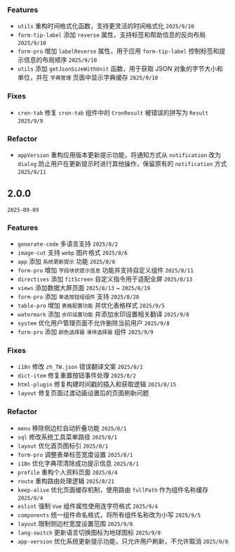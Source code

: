 ### Features
- `utils` 重构时间格式化函数，支持更灵活的时间格式化 `2025/9/10`
- `form-tip-label` 添加 `reverse` 属性，支持标签和帮助信息的反向布局 `2025/9/10`
- `form-pro` 增加 `labelReverse` 属性，用于应用 `form-tip-label` 控制标签和提示信息的布局顺序 `2025/9/10`
- `utils` 添加 `getJsonSizeWithUnit` 函数，用于获取 JSON 对象的字节大小和单位，并在 `字典管理` 页面中显示字典缓存 `2025/9/10` 

### Fixes
- `cron-tab` 修复 `cron-tab` 组件中的 `CronResult` 被错误的拼写为 `Result` `2025/9/9`

### Refactor
- `appVersion` 重构应用版本更新提示功能，将通知方式从 `notification` 改为 `dialog` 防止用户在更新提示时进行其他操作，保留原有的 `notification` 方式 `2025/9/11`

## 2.0.0

`2025-09-09`

### Features
- `generate-code` 多语言支持 `2025/8/2`
- `image-cut` 支持 `webp` 图片格式 `2025/8/6`
- `app` 添加 `系统更新提示` 功能 `2025/8/8`
- `form-pro` 增加 `字段块状提示信息` 功能并支持自定义组件 `2025/8/11`
- `directives` 添加 `fitScreen` 自定义指令用于适配全屏 `2025/8/13`
- `views` 添加数据大屏页面 `2025/8/13` ~ `2025/8/19`
- `form-pro` 添加 `单选按钮组组件` 支持 `2025/8/28`
- `table-pro` 增加 `表格配置功能` 并优化表格样式 `2025/9/5`
- `watermark` 添加 `水印设置功能` 并添加水印设置相关翻译 `2025/9/8`
- `system` 优化用户管理页面不允许删除当前用户 `2025/9/8`
- `form-pro` 添加 `颜色选择器` `滑块选择器` 组件 `2025/9/9`

### Fixes
- `i18n` 修改 `zh_TW.json` 错误翻译文案 `2025/8/1`
- `dict-item` 修复重置按钮事件处理 `2025/8/2`
- `html-plugin` 修复构建时间戳的插入和获取逻辑 `2025/8/15`
- `layout` 修复页面过渡动画设置后的页面刷新问题

### Refactor
- `menu` 移除侧边栏自动折叠功能 `2025/8/1`
- `sql` 修改系统工具菜单路径 `2025/8/1`
- `layout` 优化首页图标引 `2025/8/1`
- `form-pro` 调整表单标签宽度设置 `2025/8/1`
- `i18n` 优化字典项清除成功提示信息 `2025/8/1`
- `profile` 重构个人资料页面 `2025/8/4`
- `route` 重构路由处理逻辑 `2025/8/21`
- `keep-alive` 优化页面缓存机制，使用路由 `fullPath` 作为组件名称缓存 `2025/9/4`
- `eslint` 强制 `Vue` 组件属性使用连字符格式 `2025/9/4`
- `components` 统一组件命名格式，将所有组件名称改为小写 `2025/9/5`
- `layout` 限制侧边栏宽度设置范围 `2025/9/8`
- `lang-switch` 更新语言切换图标为地球图标 `2025/9/8`
- `app-version` 优化系统更新提示功能，只允许用户刷新，不允许取消 `2025/9/8`
